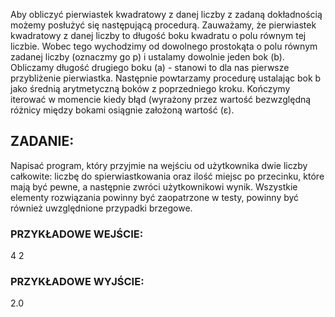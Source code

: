 Aby obliczyć pierwiastek kwadratowy z danej liczby z zadaną dokładnością możemy posłużyć się następującą procedurą. Zauważamy, że pierwiastek kwadratowy z danej liczby to długość boku kwadratu o polu równym tej liczbie. Wobec tego wychodzimy od dowolnego prostokąta o polu równym zadanej liczby (oznaczmy go p) i ustalamy dowolnie jeden bok (b). Obliczamy długość drugiego boku (a) - stanowi to dla nas pierwsze przybliżenie pierwiastka. Następnie powtarzamy procedurę ustalając bok b jako średnią arytmetyczną boków z poprzedniego kroku. Kończymy iterować w momencie kiedy błąd (wyrażony przez wartość bezwzględną różnicy między bokami osiągnie założoną wartość (ε).

## ZADANIE:

Napisać program, który przyjmie na wejściu od użytkownika dwie liczby całkowite: liczbę do spierwiastkowania oraz ilość miejsc po przecinku, które mają być pewne, a następnie zwróci użytkownikowi wynik. Wszystkie elementy rozwiązania powinny być zaopatrzone w testy, powinny być również uwzględnione przypadki brzegowe.

### PRZYKŁADOWE WEJŚCIE:

4
2

### PRZYKŁADOWE WYJŚCIE:

2.0
